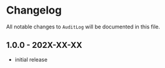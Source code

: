 # Changelog

All notable changes to `AuditLog` will be documented in this file.

## 1.0.0 - 202X-XX-XX

- initial release

